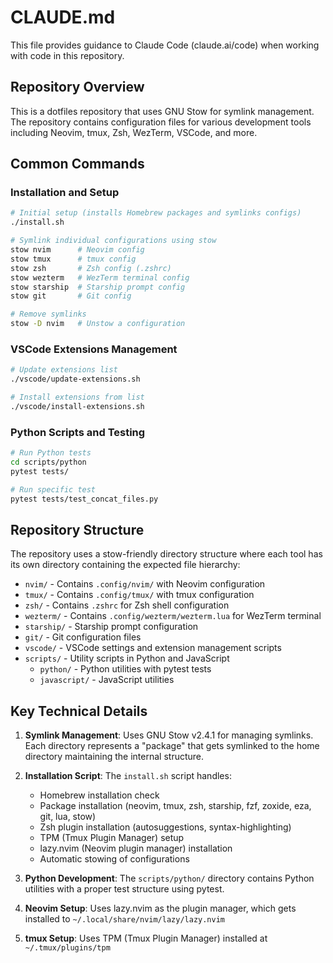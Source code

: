# CLAUDE.md

This file provides guidance to Claude Code (claude.ai/code) when working with code in this repository.

## Repository Overview

This is a dotfiles repository that uses GNU Stow for symlink management. The repository contains configuration files for various development tools including Neovim, tmux, Zsh, WezTerm, VSCode, and more.

## Common Commands

### Installation and Setup
```bash
# Initial setup (installs Homebrew packages and symlinks configs)
./install.sh

# Symlink individual configurations using stow
stow nvim      # Neovim config
stow tmux      # tmux config
stow zsh       # Zsh config (.zshrc)
stow wezterm   # WezTerm terminal config
stow starship  # Starship prompt config
stow git       # Git config

# Remove symlinks
stow -D nvim   # Unstow a configuration
```

### VSCode Extensions Management
```bash
# Update extensions list
./vscode/update-extensions.sh

# Install extensions from list
./vscode/install-extensions.sh
```

### Python Scripts and Testing
```bash
# Run Python tests
cd scripts/python
pytest tests/

# Run specific test
pytest tests/test_concat_files.py
```

## Repository Structure

The repository uses a stow-friendly directory structure where each tool has its own directory containing the expected file hierarchy:

- `nvim/` - Contains `.config/nvim/` with Neovim configuration
- `tmux/` - Contains `.config/tmux/` with tmux configuration
- `zsh/` - Contains `.zshrc` for Zsh shell configuration
- `wezterm/` - Contains `.config/wezterm/wezterm.lua` for WezTerm terminal
- `starship/` - Starship prompt configuration
- `git/` - Git configuration files
- `vscode/` - VSCode settings and extension management scripts
- `scripts/` - Utility scripts in Python and JavaScript
  - `python/` - Python utilities with pytest tests
  - `javascript/` - JavaScript utilities

## Key Technical Details

1. **Symlink Management**: Uses GNU Stow v2.4.1 for managing symlinks. Each directory represents a "package" that gets symlinked to the home directory maintaining the internal structure.

2. **Installation Script**: The `install.sh` script handles:
   - Homebrew installation check
   - Package installation (neovim, tmux, zsh, starship, fzf, zoxide, eza, git, lua, stow)
   - Zsh plugin installation (autosuggestions, syntax-highlighting)
   - TPM (Tmux Plugin Manager) setup
   - lazy.nvim (Neovim plugin manager) installation
   - Automatic stowing of configurations

3. **Python Development**: The `scripts/python/` directory contains Python utilities with a proper test structure using pytest.

4. **Neovim Setup**: Uses lazy.nvim as the plugin manager, which gets installed to `~/.local/share/nvim/lazy/lazy.nvim`

5. **tmux Setup**: Uses TPM (Tmux Plugin Manager) installed at `~/.tmux/plugins/tpm`